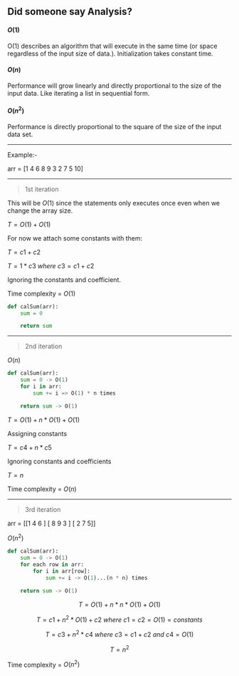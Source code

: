 ## Did someone say Analysis?

#### $O(1)$

O(1) describes an algorithm that will execute in the same time (or space regardless of the input size of data.).
Initialization takes constant time.

#### $O(n)$

Performance will grow linearly and directly proportional to the size of the input data.
Like iterating a list in sequential form.

#### $O(n^2)$

Performance is directly proportional to the square of the size of the input data set.

---

Example:-

arr = [1 4 6 8 9 3 2 7 5 10]

---

> 1st iteration

This will be $O(1)$ since the statements only executes once even when we change the array size.

$T = O(1) + O(1)$

For now we attach some constants with them:

$T = c1 + c2$

$T = 1 * c3\ where\ c3 = c1 + c2$

Ignoring the constants and coefficient.

Time complexity = $O(1)$

```py
def calSum(arr):
    sum = 0

    return sum
```

---

> 2nd iteration

$O(n)$

```py
def calSum(arr):
    sum = 0 -> O(1)
    for i in arr:
        sum += i => O(1) * n times

    return sum -> O(1)
```

$T = O(1) + n * O(1) + O(1)$

Assigning constants

$T = c4 + n * c5$

Ignoring constants and coefficients

$T = n$

Time complexity = $O(n)$

---

> 3rd iteration

arr = [[1 4 6 ] [ 8 9 3 ] [ 2 7 5]]

$O(n^2)$

```py
def calSum(arr):
    sum = 0 -> O(1)
    for each row in arr:
        for i in arr[row]:
            sum += i -> O(1)...(n * n) times

    return sum -> O(1)
```

$$T = O(1) + n*n*O(1) + O(1)$$

$$T = c1 + n^2 * O(1) + c2 \ where \ c1=c2=O(1)=constants$$

$$T = c3 + n^2*c4\ where\ c3=c1+c2\ and\ c4=O(1)$$

$$T = n^2$$

Time complexity = $O(n^2)$
